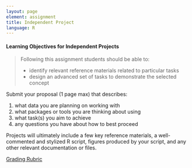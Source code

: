 ```yaml
---
layout: page
element: assignment
title: Independent Project
language: R
---
```


#### Learning Objectives for Independent Projects

> Following this assignment students should be able to:
>
> - identify relevant reference materials related to particular tasks
> - design an advanced set of tasks to demonstrate the selected concept

Submit your proposal (1 page max) that describes:

1. what data you are planning on working with
2. what packages or tools you are thinking about using
3. what task(s) you aim to achieve
4. any questions you have about how to best proceed

Projects will ultimately include a few key reference materials, a well-commented and stylized R script, figures produced by your script, and any other relevant documentation or files.

[Grading Rubric](placeholder)
